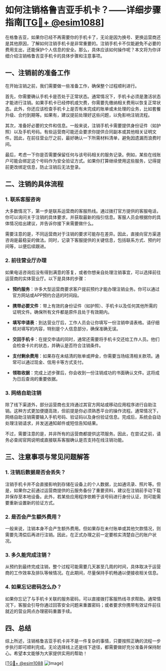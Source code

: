 # 如何注销格鲁吉亚手机卡？——详细步骤指南[[TG💪+ @esim1088](https://t.me/s/esim1088)]

在格鲁吉亚，如果你已经不再需要你的手机卡了，无论是因为换号、更换运营商还是其他原因，了解如何注销手机卡是非常重要的。注销手机卡不仅能避免不必要的费用支出，还能保护个人信息的安全。那么，具体应该如何操作呢？本文将为你详细介绍注销格鲁吉亚手机卡的具体步骤和注意事项。

## 一、注销前的准备工作

在开始注销之前，我们需要做一些准备工作，确保整个过程顺利进行。

首先，你需要确认手机卡是否处于正常状态。通常情况下，手机卡必须是激活状态才能进行注销。如果手机卡已经停机或欠费，你需要先缴纳相关费用以恢复正常状态。此外，你还应该检查手机卡上是否有未完成的账单或未处理的业务，比如套餐升级、合约到期等。如果有，建议提前处理好这些问题，以免影响注销流程。

其次，准备好必要的文件和信息。一般来说，注销手机卡需要提供身份证件（如护照）以及手机号码。有些运营商可能还会要求你提供合同副本或其他相关证明文件。因此，在前往营业厅之前，最好确认一下所需材料清单，避免因遗漏而浪费时间。

最后，考虑一下你是否需要保留任何与该号码相关的服务记录。例如，某些在线账户可能会绑定这个号码作为安全验证方式。如果你打算继续使用这些服务，记得提前更改绑定信息，防止注销后无法登录。

## 二、注销的具体流程

### 1. 联系客服咨询

大多数情况下，第一步是联系运营商的客服热线。通过拨打官方提供的客服电话，你可以询问关于注销的具体要求，并获取最新的指引信息。客服人员会根据你的具体情况给出建议，并告诉你接下来需要做什么。

需要注意的是，不同运营商对于注销的要求可能存在差异。因此，直接向官方渠道咨询是最稳妥的做法。同时，记录下客服提供的关键信息，包括联系方式、预约时间等，以便后续跟进。

### 2. 前往营业厅办理

如果电话咨询后没有得到满意的答复，或者你想亲自处理注销事宜，可以选择前往运营商的实体营业厅。以下是具体的步骤：

- **预约服务**：许多大型运营商要求客户提前预约才能办理注销业务。你可以通过官方网站或APP预约合适的时间段。
  
- **携带必要文件**：带上有效的身份证件（如护照）、手机卡以及任何其他所需的证明文件。确保所有文件都是原件且处于有效期内。

- **填写申请表**：到达营业厅后，工作人员会让你填写一份注销申请表格。请仔细核对填写的内容，特别是个人信息部分，确保准确无误。

- **交回手机卡**：在提交申请的同时，通常还需要将手机卡交还给工作人员。他们会检查卡片的状态，并确认是否符合注销条件。

- **支付剩余费用**：如果存在未结清的账单或押金，你需要当场结清相关款项。通常可以通过现金、信用卡等方式支付。

- **领取收据**：完成上述步骤后，你会收到一份注销成功的书面确认文件。这将成为日后查询的重要依据。

### 3. 网络自助注销

除了线下渠道外，部分运营商也支持通过其官方网站或移动应用程序进行自助注销。这种方式更加便捷高效，但前提是你必须熟悉平台的操作流程。通常情况下，网络自助注销需要输入手机号码、验证码以及身份验证信息。完成后，系统会自动处理注销请求，并发送通知邮件或短信告知结果。

不过，需要注意的是，并非所有的运营商都提供这项服务。因此，在尝试之前，请务必查阅官网说明或直接联系客服确认是否支持在线注销功能。

## 三、注意事项与常见问题解答

### 1. 注销后数据是否会丢失？

注销手机卡并不会直接影响到存储在设备上的个人数据，比如通讯录、照片等。但是，如果你之前通过运营商提供的云服务备份了重要资料，建议在注销前手动下载并保存至本地设备。此外，若某些应用程序依赖于该号码进行身份认证，则可能需要重新设置新的验证方式。

### 2. 是否会产生额外费用？

一般来说，注销本身不会产生额外费用。但如果存在未付账单或其他欠款情况，则需要先清偿后再进行注销。因此，在正式办理之前一定要核实清楚自己的账户状况。

### 3. 多久能完成注销？

从预约到最终完成注销，整个过程可能需要几天甚至几周的时间，具体取决于运营商的工作效率及排队等候情况。在此期间，尽量保持手机畅通以便接收相关信息。

### 4. 如果忘记密码怎么办？

如果你忘记了与手机卡关联的服务密码，可以直接拨打客服热线寻求帮助。通常情况下，客服会引导你通过回答安全问题来重置密码；或者要求你携带有效证件前往就近的营业网点办理密码重置手续。

## 四、总结

综上所述，注销格鲁吉亚手机卡并不是一件复杂的事情，只要按照正确的流程一步步执行即可顺利完成。无论选择线上还是线下途径，都需要做好充分准备并保持耐心。希望本文能够为大家提供实用的帮助！

[[TG💪+ @esim1088](https://t.me/s/esim1088) ![Image](https://i.postimg.cc/4NQfJmqS/Snipaste-2025-05-13-00-14-12.png)]